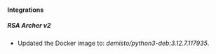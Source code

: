 
#### Integrations

##### RSA Archer v2

- Updated the Docker image to: *demisto/python3-deb:3.12.7.117935*.

